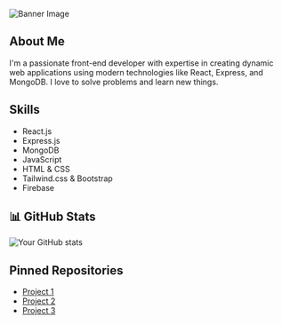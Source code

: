 
![Banner Image](https://i.ibb.co/v3CrVRr/2-1.png)


## About Me
I'm a passionate front-end developer with expertise in creating dynamic web applications using modern technologies like React, Express, and MongoDB. I love to solve problems and learn new things.

## Skills
- React.js
- Express.js
- MongoDB
- JavaScript
- HTML & CSS
- Tailwind.css & Bootstrap
- Firebase

## 📊 GitHub Stats
![Your GitHub stats](https://github-readme-stats.vercel.app/api?username=your-username&show_icons=true&count_private=true&theme=radical)


## Pinned Repositories
- [Project 1](https://github.com/your-username/project1)
- [Project 2](https://github.com/your-username/project2)
- [Project 3](https://github.com/your-username/project3)


